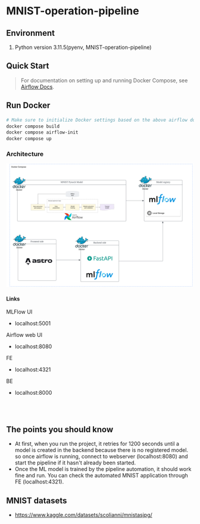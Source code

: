 # MNIST-operation-pipeline
                         

## Environment

1. Python version 3.11.5(pyenv, MNIST-operation-pipeline)
                                

## Quick Start


> For documentation on setting up and running Docker Compose, see [Airflow Docs](https://airflow.apache.org/docs/apache-airflow/stable/howto/docker-compose/index.html).

## Run Docker
```bash
# Make sure to initialize Docker settings based on the above airflow documentation
docker compose build
docker compose airflow-init
docker compose up
```


### Architecture
![img.png](./docs/images/img.png)
     
#### Links

MLFlow UI
- localhost:5001

Airflow web UI
- localhost:8080

FE
- localhost:4321 

BE
- localhost:8000




<br><br>

## The points you should know

- At first, when you run the project, it retries for 1200 seconds until a model is created in the backend because there is no registered model. so once airflow is running, connect to webserver (localhost:8080) and start the pipeline if it hasn't already been started. 
- Once the ML model is trained by the pipeline automation, it should work fine and run. You can check the automated MNIST application through FE (localhost:4321).


## MNIST datasets
- https://www.kaggle.com/datasets/scolianni/mnistasjpg/

